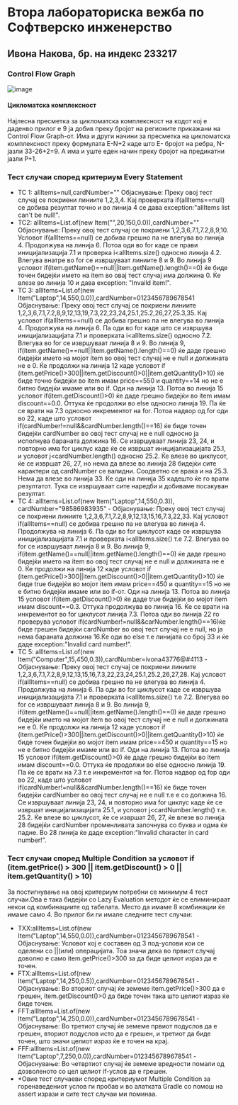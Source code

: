 # Втора лабораториска вежба по Софтверско инженерство
## Ивона Накова, бр. на индекс 233217
### Control Flow Graph
![image](https://github.com/user-attachments/assets/89f6978f-7d1c-40e8-8df5-e5cd3a95c1e8)
#### Цикломатска комплексност
Најлесна пресметка за цикломатска комплексност на кодот кој е даденво прилог е 9 ја добив преку бројот на регионите прикажани на Control Flow Graph-от. Има и други начини за пресметка на цикломатска комплексност преку формулата E-N+2 каде што E- бројот на ребра, N- јазли 33-26+2=9. А има и уште еден начин преку бројот на предикатни јазли P+1.
### Тест случаи според критериум Every Statement
+ ТС 1: allItems=null,cardNumber="" 
Објаснување: Преку овој тест случај се покриени линиите 1,2,3,4. Кај проверката if(allItems==null) се добива резултат точно и во линија 4 се дава exception:"allItems list can't be null!".
+ ТС2: allItems=List.of(new Item("",20,150,0.0)),cardNumber="" 
Објаснување: Преку овој тест случај се покриени 1,2,3,6,7.1,7.2,8,9,10. Условот if(allItems==null) се добива грешно па не влегува во линија 4. Продолжува на линија 6. Потоа оди во for каде се прави иницијализација 7.1 и проверка i<allItems.size() односно линија 4.2. Влегува внатре во for се извршуваат линиите 8 и 9. Во линија 9 условот if(item.getName()==null||item.getName().length()==0) ќе биде точен бидејќи името на item во овај тест случај има должина 0. Ќе влезе во линија 10 и дава exception: "Invaild item!".
+ ТС 3: allItems=List.of(new Item("Laptop",14,550,0.0)),cardNumber=0123456789678541 
Објаснување: Преку овој тест случај се покриени линиите 1,2,3,6,7.1,7.2,8,9,12,13,19,7.3,22,23,24,25.1,25.2,26,27,25.3,35. Кај условот if(allItems==null) се добива грешно па не влегува во линија 4. Продолжува на линија 6. Па оди во for каде што се извршува иницијализацијата 7.1 и проверката i<allItems.size() односно 7.2. Влегува во for се извршуваат линија 8 и 9. Во линија 9, if(item.getName()==null||item.getName().length()==0) ќе даде грешно бидејќи името на мојот item во овој тест случај не е null и должината не е 0. Ќе продолжи на линија 12 каде условот if (item.getPrice()>300||item.getDiscount()>0||item.getQuantity()>10) ќе биде точно бидејќи во item имам price==550 и quantity==14 но не е битно бидејќи имаме или во if. Оди на линија 13. Потоа во линија 15 условот if(item.getDiscount()>0) ќе даде грешно бидејќи во item имам discount==0.0. Оттука ќе продолжи во else односно линија 19. Па ќе се врати на 7.3 односно инкрементот на for. Потоа надвор од for оди во 22, каде што условот if(cardNumber!=null&&cardNumber.length()==16) ќе биде точен бидејќи cardNumber во овој тест случај не е null односно ја исполнува бараната должина 16. Се извршуваат линија 23, 24, и повторно има for циклус каде ќе се извршат иницијализацијата 25.1, и условот j<cardNumber.length() односно 25.2. Ќе влезе во циклусот, ќе се извршат 26, 27, но нема да влезе во линија 28 бидејќи сите карактери од cardNumber се валидни. Соодветно се враќа и на 25.3. Нема да влезе во линија 33. Ќе оди на линија 35 кадешто ќе го врати резултатот. Тука се извршуваат сите наредби и добиваме посакуван резултат.
+ ТС 4: allItems=List.of(new Item("Laptop",14,550,0.3)), cardNumber="98586983935" - Објаснување: Преку овој тест случај се покриени линиите 1,2,3,6,7.1,7.2,8,9,12,13,15,16,7.3,22,33. Кај условот if(allItems==null) се добива грешно па не влегува во линија 4. Продолжува на линија 6. Па оди во for циклусот каде се извршува иницијализацијата 7.1 и проверката i<allItems.size() т.е 7.2. Влегува во for се извршуваат линија 8 и 9. Во линија 9, if(item.getName()==null||item.getName().length()==0) ќе даде грешно бидејќи името на item во овој тест случај не е null и должината не е 0. Ќе продолжи на линија 12 каде условот if (item.getPrice()>300||item.getDiscount()>0||item.getQuantity()>10) ќе биде true бидејќи во мојот item имам price==450 и quantity==15 но не е битно бидејќи имаме или во if-от. Оди на линија 13. Потоа во линија 15 условот if(item.getDiscount()>0) ќе даде true бидејќи во мојот item имам discount==0.3. Оттука продолжува во линија 16. Ќе се врати на инкрементот во for циклусот линија 7.3. Потоа оди во линија 22 го проверува условот if(cardNumber!=null&&carNumber.length()==16)ќе биде грешен бидејќи cardNumber во овој тест случај не е null, но ја нема бараната должина 16.Ќе оди во else т.е линијата со број 33 и ќе даде exception:"Invalid card number!".
+ ТC 5: allItems=List.of(new Item("Computer",15,450,0.3)),cardNumber=ivona43776@#4113 - Објаснување: Преку овој тест случај се покриени линиите 1,2,3,6,7.1,7.2,8,9,12,13,15,16,7.3,22,23,24,25.1,25.2,26,27,28. Кај условот if(allItems==null) се добива грешно па не влегува во линија 4. Продолжува на линија 6. Па оди во for циклусот каде се извршува иницијализацијата 7.1 и проверката i<allItems.size() т.е 7.2. Влегува во for се извршуваат линија 8 и 9. Во линија 9, if(item.getName()==null||item.getName().length()==0) ќе даде грешно бидејќи името на мојот item во овој тест случај не е null и должината не е 0. Ќе продолжи на линија 12 каде условот if (item.getPrice()>300||item.getDiscount()>0||item.getQuantity()>10) ќе биде точен бидејќи во мојот item имам price==450 и quantity==15 но не е битно бидејќи имаме или во if. Оди на линија 13. Потоа во линија 15 условот if(item.getDiscount()>0) ќе даде грешно бидејќи во item имам discount==0.0. Оттука ќе продолжи во else односно линија 19. Па ќе се врати на 7.3 т.е инкрементот на for. Потоа надвор од foр оди во 22, каде што условот if(cardNumber!=null&&cardNumber.length()==16) ќе биде точен бидејќи cardNumber во овој тест случај не е null т.е е со должина 16. Се извршуваат линија 23, 24, и повторно има for циклус каде ќе се извршат иницијализацијата 25.1, и условот j<cardNumber.length() т.е. 25.2. Ќе влезе во циклусот, ќе се извршат 26, 27, ќе влезе во линија 28 бидејќи cardNumber променливата започнува со буква и одма ќе падне. Во 28 линија ќе даде exception:"Invalid character in card number!".
  
### Тест случаи според Multiple Condition за условот if (item.getPrice() > 300 || item.getDiscount() > 0 || item.getQuantity() > 10)
За постигнување на овој критериум потребни се минимум 4 тест случаи.Ова е така бидејќи со Lazy Evaluation методот ќе се елиминираат некои од комбинациите од табелата. Место да имаме 8 комбинации ќе имаме само 4. Во прилог би ги имале следните тест случаи:
+ TXX:allItems=List.of(new Item("Laptop",14,550,0.0)),cardNumber=0123456789678541  - Објаснување: Условот кој е составен од 3 под-услови кои се оделени со ||(или) операцијата. Тоа значи дека во првиот случај доволно е само item.getPrice()>300 за да биде целиот израз да е точен.
+ FTX:allItems=List.of(new Item("Laptop",14,250,0.5)),cardNumber=0123456789678541  - Објаснување: Во вториот случај ќе земеме item.getPrice()>300 да е грешен, item.getDiscount()>0 да биде точен така што целиот израз ќе биде точен.
+ FFT:allItems=List.of(new Item("Laptop",14,250,0.0)),cardNumber=0123456789678541  - Објаснување: Во третиот случај ќе земеме првиот подуслов да е грешен, вториот подуслов исто да е грешен, и третиот да биде точен, што значи целиот израз ќе е точен на крај.
+ FFF:allItems=List.of(new Item("Laptop",7,250,0.0)),cardNumber=0123456789678541  - Објаснување: Во четвртиот случај ќе земеме вредности помали од дозволеното со цел целиот if-услов да е грешен.
+ *Овие тест случаеви според критериумот Multiple Condition за горенаведениот услов ги пробав и во алатката Gradle со помош на assert изрази и сите тест случаи ми поминаа.
